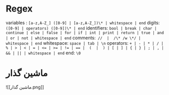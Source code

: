 # Regex 

variables : `[a-z,A-Z_] ([0-9] | [a-z,A-Z_])\* | whitespace | end`
digits: `([0-9] | operators) ([0-9])\* | end`
identifiers: `bool | break | char | continue | else | false | for | if | int | print | return | true | and | or | not | whitespace | end`
comments:` //  |  /\* /w \*/ | whitespace | end`
whitespace: `space | tab | \n`
operators: `+ | - | * | / | % | > | < | = | <= | >= | != | == |  (  |  ) | [ | ] | { | } | ; | , | && | || | whitespace | end`
end: `\0`

# ماشین گذار

![[ماشین گذار.png]]